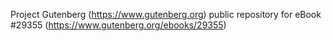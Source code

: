 Project Gutenberg (https://www.gutenberg.org) public repository for eBook #29355 (https://www.gutenberg.org/ebooks/29355)
